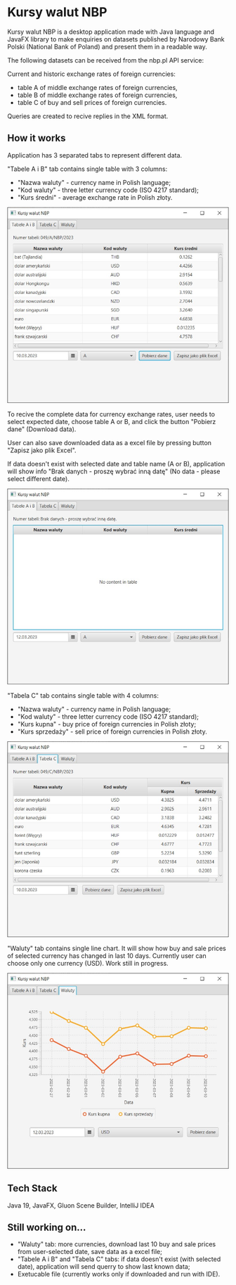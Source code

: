 
# Kursy walut NBP

Kursy walut NBP is a desktop application made with Java language and JavaFX library to make enquiries on datasets published by Narodowy Bank Polski (National Bank of Poland) and present them in a readable way.

The following datasets can be received from the nbp.pl API service:

Current and historic exchange rates of foreign currencies:
- table A of middle exchange rates of foreign currencies,
- table B of middle exchange rates of foreign currencies,
- table C of buy and sell prices of foreign currencies.

Queries are created to recive replies in the XML format.


## How it works

Application has 3 separated tabs to represent different data.

"Tabele A i B" tab contains single table with 3 columns:
- "Nazwa waluty" - currency name in Polish language;
- "Kod waluty" - three letter currency code (ISO 4217 standard);
- "Kurs średni" - average exchange rate in Polish złoty.

![Image](https://github.com/jacektkacz/KursyWalutNBP/blob/c14efebdaa75b3da8674ce4f2f8d9041ceca6f16/src/main/resources/com/example/kursywalutnbp/Images/Tables%20A%20and%20B.jpg)

To recive the complete data for currency exchange rates, user needs to select expected date, choose table A or B, and click the button "Pobierz dane" (Download data). 

User can also save downloaded data as a excel file by pressing button "Zapisz jako plik Excel".

If data doesn't exist with selected date and table name (A or B), application will show info "Brak danych - proszę wybrać inną datę" (No data - please select different date).

![Image](https://github.com/jacektkacz/KursyWalutNBP/blob/c14efebdaa75b3da8674ce4f2f8d9041ceca6f16/src/main/resources/com/example/kursywalutnbp/Images/Error%20-%20no%20data.jpg)

"Tabela C" tab contains single table with 4 columns:
- "Nazwa waluty" - currency name in Polish language;
- "Kod waluty" - three letter currency code (ISO 4217 standard);
- "Kurs kupna" - buy price of foreign currencies in Polish złoty;
- "Kurs sprzedaży" - sell price of foreign currencies in Polish złoty.

![Image](https://github.com/jacektkacz/KursyWalutNBP/blob/c14efebdaa75b3da8674ce4f2f8d9041ceca6f16/src/main/resources/com/example/kursywalutnbp/Images/Table%20C.jpg)

"Waluty" tab contains single line chart. It will show how buy and sale prices of selected currency has changed in last 10 days. Currently user can choose only one currency (USD). Work still in progress.

![Image](https://github.com/jacektkacz/KursyWalutNBP/blob/c14efebdaa75b3da8674ce4f2f8d9041ceca6f16/src/main/resources/com/example/kursywalutnbp/Images/Waluty.jpg)

## Tech Stack

Java 19, JavaFX, Gluon Scene Builder, IntelliJ IDEA


## Still working on...
- "Waluty" tab: more currencies, download last 10 buy and sale prices from user-selected date, save data as a excel file;
- "Tabele A i B" and "Tabela C" tabs: if data doesn't exist (with selected date), application will send querry to show last known data;
- Exetucable file (currently works only if downloaded and run with IDE).
